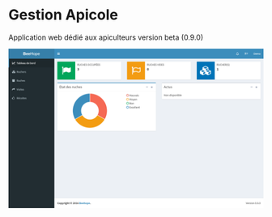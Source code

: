 # Gestion Apicole
Application web dédié aux apiculteurs
version beta (0.9.0)

![alt tag](https://github.com/nestebe/gestionApicole/raw/master/captures/localhost-databoard-index(Nexus%2010).png)



